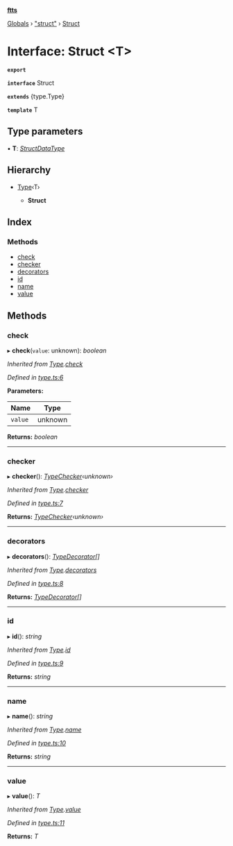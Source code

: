 **[ftts](../README.md)**

[Globals](../README.md) › ["struct"](../modules/_struct_.md) › [Struct](_struct_.struct.md)

# Interface: Struct <**T**>

**`export`** 

**`interface`** Struct

**`extends`** {type.Type<T>}

**`template`** T

## Type parameters

▪ **T**: *[StructDataType](_struct_.structdatatype.md)*

## Hierarchy

* [Type](_type_.type.md)‹T›

  * **Struct**

## Index

### Methods

* [check](_struct_.struct.md#check)
* [checker](_struct_.struct.md#checker)
* [decorators](_struct_.struct.md#decorators)
* [id](_struct_.struct.md#id)
* [name](_struct_.struct.md#name)
* [value](_struct_.struct.md#value)

## Methods

###  check

▸ **check**(`value`: unknown): *boolean*

*Inherited from [Type](_type_.type.md).[check](_type_.type.md#check)*

*Defined in [type.ts:6](https://github.com/OctoD/ftts/blob/b8036e1/src/type.ts#L6)*

**Parameters:**

Name | Type |
------ | ------ |
`value` | unknown |

**Returns:** *boolean*

___

###  checker

▸ **checker**(): *[TypeChecker](../modules/_type_.md#typechecker)‹unknown›*

*Inherited from [Type](_type_.type.md).[checker](_type_.type.md#checker)*

*Defined in [type.ts:7](https://github.com/OctoD/ftts/blob/b8036e1/src/type.ts#L7)*

**Returns:** *[TypeChecker](../modules/_type_.md#typechecker)‹unknown›*

___

###  decorators

▸ **decorators**(): *[TypeDecorator](../modules/_type_.md#typedecorator)[]*

*Inherited from [Type](_type_.type.md).[decorators](_type_.type.md#decorators)*

*Defined in [type.ts:8](https://github.com/OctoD/ftts/blob/b8036e1/src/type.ts#L8)*

**Returns:** *[TypeDecorator](../modules/_type_.md#typedecorator)[]*

___

###  id

▸ **id**(): *string*

*Inherited from [Type](_type_.type.md).[id](_type_.type.md#id)*

*Defined in [type.ts:9](https://github.com/OctoD/ftts/blob/b8036e1/src/type.ts#L9)*

**Returns:** *string*

___

###  name

▸ **name**(): *string*

*Inherited from [Type](_type_.type.md).[name](_type_.type.md#name)*

*Defined in [type.ts:10](https://github.com/OctoD/ftts/blob/b8036e1/src/type.ts#L10)*

**Returns:** *string*

___

###  value

▸ **value**(): *T*

*Inherited from [Type](_type_.type.md).[value](_type_.type.md#value)*

*Defined in [type.ts:11](https://github.com/OctoD/ftts/blob/b8036e1/src/type.ts#L11)*

**Returns:** *T*